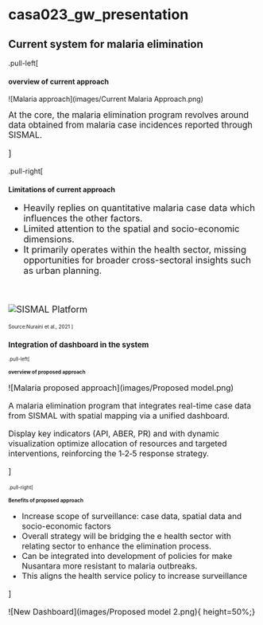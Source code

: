 # casa023_gw_presentation

## Current system for malaria elimination


.pull-left[

#### overview of current approach

![Malaria approach](images/Current Malaria Approach.png)
<br/>

<div style="font-size: 17px;">
At the core, the malaria elimination program revolves around data obtained from malaria case incidences reported through SISMAL. 

]
</div>

.pull-right[

#### Limitations of  current approach

<div style="font-size: 18px;">

- Heavily replies on quantitative malaria case data which influences the other factors.
- Limited attention to the spatial and socio-economic dimensions.
- It primarily operates within the health sector, missing opportunities for broader cross-sectoral insights such as urban planning.
<br/>

![SISMAL Platform](images/SISMAL.png)
<div style="font-size: 10px;">
Source:Nuraini et al., 2021 
]



## Integration of dashboard in the system

.pull-left[

#### overview of proposed approach

<div style="font-size: 16px;">

![Malaria proposed approach](images/Proposed model.png)
<br/>

A malaria elimination program that integrates real-time case data from SISMAL with spatial mapping via a unified dashboard.

Display key indicators (API, ABER, PR) and with dynamic visualization optimize allocation of resources and targeted interventions, reinforcing the 1‑2‑5 response strategy.

]
</div>

.pull-right[

#### Benefits of  proposed approach

<div style="font-size: 16px;">

- Increase scope of surveillance: case data, spatial data and socio-economic factors
- Overall strategy will be bridging  the e health sector with relating sector to enhance the elimination process.
- Can be integrated into development of policies for make Nusantara more resistant to malaria outbreaks. 
- This aligns the health service policy to increase surveillance

]

![New Dashboard](images/Proposed model 2.png){ height=50%;}
